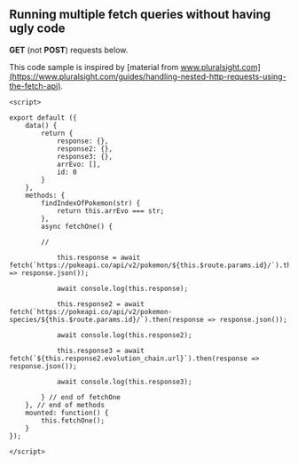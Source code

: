## Running multiple fetch queries without having ugly code

**GET** (not **POST**) requests below.

This code sample is inspired by [material from www.pluralsight.com](https://www.pluralsight.com/guides/handling-nested-http-requests-using-the-fetch-api).

    <script>

    export default ({
        data() {
            return {
                response: {},
                response2: {},
                response3: {},
                arrEvo: [],
                id: 0
            }
        },
        methods: {
            findIndexOfPokemon(str) {
                return this.arrEvo === str;
            },
            async fetchOne() {

            // 

                this.response = await fetch(`https://pokeapi.co/api/v2/pokemon/${this.$route.params.id}/`).then(response => response.json());

                await console.log(this.response);

                this.response2 = await fetch(`https://pokeapi.co/api/v2/pokemon-species/${this.$route.params.id}/`).then(response => response.json());

                await console.log(this.response2);

                this.response3 = await fetch(`${this.response2.evolution_chain.url}`).then(response => response.json());

                await console.log(this.response3);

            } // end of fetchOne
        }, // end of methods
        mounted: function() {
            this.fetchOne();
        }
    });

    </script>